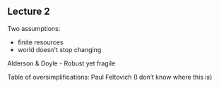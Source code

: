 ## Lecture 2

Two assumptions:
* finite resources
* world doesn't stop changing



Alderson & Doyle - Robust yet fragile

Table of oversimplifications: Paul Feltovich (I don’t know where this is)
